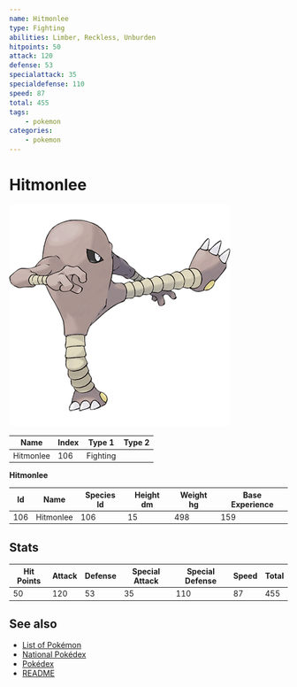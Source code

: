```yaml
---
name: Hitmonlee
type: Fighting
abilities: Limber, Reckless, Unburden
hitpoints: 50
attack: 120
defense: 53
specialattack: 35
specialdefense: 110
speed: 87
total: 455
tags:
    - pokemon
categories:
    - pokemon
---
```


# Hitmonlee


![Hitmonlee](images/106.png)

| **Name** | **Index** | **Type 1** | **Type 2** |
|----|----|----|----|
| Hitmonlee | 106 | Fighting  |  |

**Hitmonlee** 




| **Id** | **Name** | **Species Id** | **Height dm** | **Weight hg** | **Base Experience** |
|--------|----------|----------------|------------|------------|---------------------|
| 106 | Hitmonlee | 106 | 15 | 498 | 159 |



## Stats

| **Hit Points** | **Attack** | **Defense** | **Special Attack** | **Special Defense** | **Speed** | **Total** |
|----------------|------------|-------------|--------------------|---------------------|-----------|-----------|
| 50 | 120 | 53 | 35 | 110 | 87 | 455 |

## See also

- [List of Pokémon](../pokemon.md)
- [National Pokédex](../national_pokedex.md)
- [Pokédex](../pokedex.md)
- [README](../README.md)
